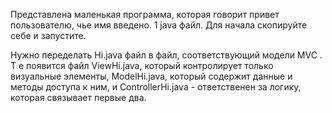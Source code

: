 Представлена маленькая программа, которая говорит привет пользователю, чье имя введено.
 1 java файл. Для начала скопируйте себе и запустите.

Нужно переделать Hi.java файл в файл, соответствующий модели MVC . Т е появится файл ViewHi.java,
 который контролирует только визуальные элементы, ModelHi.java, который содержит данные и методы
  доступа к ним, и ControllerHi.java - ответственен за логику, которая связывает первые два. 